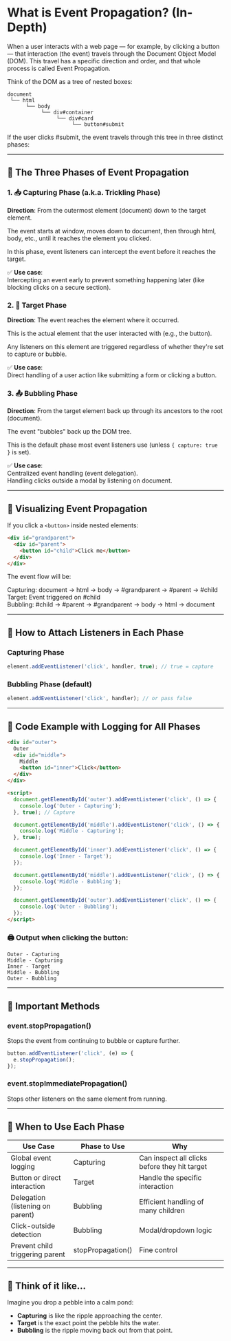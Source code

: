 # What is Event Propagation? (In-Depth)

When a user interacts with a web page — for example, by clicking a button — that interaction (the event) travels through the Document Object Model (DOM). This travel has a specific direction and order, and that whole process is called Event Propagation.

Think of the DOM as a tree of nested boxes:

```
document
 └── html
      └── body
           └── div#container
                └── div#card
                     └── button#submit
```

If the user clicks #submit, the event travels through this tree in three distinct phases:

---

## 📐 The Three Phases of Event Propagation

### 1. 📥 Capturing Phase (a.k.a. Trickling Phase)
**Direction**: From the outermost element (document) down to the target element.

The event starts at window, moves down to document, then through html, body, etc., until it reaches the element you clicked.

In this phase, event listeners can intercept the event before it reaches the target.

✅ **Use case**:  
Intercepting an event early to prevent something happening later (like blocking clicks on a secure section).

### 2. 🎯 Target Phase
**Direction**: The event reaches the element where it occurred.

This is the actual element that the user interacted with (e.g., the button).

Any listeners on this element are triggered regardless of whether they're set to capture or bubble.

✅ **Use case**:  
Direct handling of a user action like submitting a form or clicking a button.

### 3. 📤 Bubbling Phase
**Direction**: From the target element back up through its ancestors to the root (document).

The event "bubbles" back up the DOM tree.

This is the default phase most event listeners use (unless `{ capture: true }` is set).

✅ **Use case**:  
Centralized event handling (event delegation).  
Handling clicks outside a modal by listening on document.

---

## 🔁 Visualizing Event Propagation

If you click a `<button>` inside nested elements:

```html
<div id="grandparent">
  <div id="parent">
    <button id="child">Click me</button>
  </div>
</div>
```

The event flow will be:

Capturing: document → html → body → #grandparent → #parent → #child  
Target: Event triggered on #child  
Bubbling: #child → #parent → #grandparent → body → html → document

---

## 🔎 How to Attach Listeners in Each Phase

### Capturing Phase
```javascript
element.addEventListener('click', handler, true); // true = capture
```

### Bubbling Phase (default)
```javascript
element.addEventListener('click', handler); // or pass false
```

---

## 🧪 Code Example with Logging for All Phases

```html
<div id="outer">
  Outer
  <div id="middle">
    Middle
    <button id="inner">Click</button>
  </div>
</div>

<script>
  document.getElementById('outer').addEventListener('click', () => {
    console.log('Outer - Capturing');
  }, true); // Capture

  document.getElementById('middle').addEventListener('click', () => {
    console.log('Middle - Capturing');
  }, true);

  document.getElementById('inner').addEventListener('click', () => {
    console.log('Inner - Target');
  });

  document.getElementById('middle').addEventListener('click', () => {
    console.log('Middle - Bubbling');
  });

  document.getElementById('outer').addEventListener('click', () => {
    console.log('Outer - Bubbling');
  });
</script>
```

### 🖨 Output when clicking the button:

```
Outer - Capturing
Middle - Capturing
Inner - Target
Middle - Bubbling
Outer - Bubbling
```

---

## 🚨 Important Methods

### event.stopPropagation()
Stops the event from continuing to bubble or capture further.

```javascript
button.addEventListener('click', (e) => {
  e.stopPropagation();
});
```

### event.stopImmediatePropagation()
Stops other listeners on the same element from running.

---

## 🎯 When to Use Each Phase

| Use Case                     | Phase to Use | Why                                            |
|-----------------------------|---------------|------------------------------------------------|
| Global event logging        | Capturing     | Can inspect all clicks before they hit target  |
| Button or direct interaction| Target        | Handle the specific interaction                |
| Delegation (listening on parent)| Bubbling | Efficient handling of many children            |
| Click-outside detection     | Bubbling      | Modal/dropdown logic                           |
| Prevent child triggering parent | stopPropagation() | Fine control                           |

---

## 🧠 Think of it like...

Imagine you drop a pebble into a calm pond:

- **Capturing** is like the ripple approaching the center.
- **Target** is the exact point the pebble hits the water.
- **Bubbling** is the ripple moving back out from that point.
